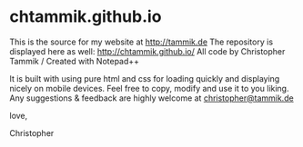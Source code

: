 # chtammik.github.io
This is the source for my website at http://tammik.de
The repository is displayed here as well: http://chtammik.github.io/
All code by Christopher Tammik / Created with Notepad++

It is built with using pure html and css for loading quickly and displaying nicely on mobile devices.
Feel free to copy, modify and use it to you liking.
Any suggestions & feedback are highly welcome at christopher@tammik.de

love,

Christopher
